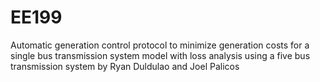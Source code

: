 # EE199

Automatic generation control protocol to minimize generation costs for a single bus transmission system model with loss analysis using a five bus transmission system
by Ryan Duldulao and Joel Palicos

